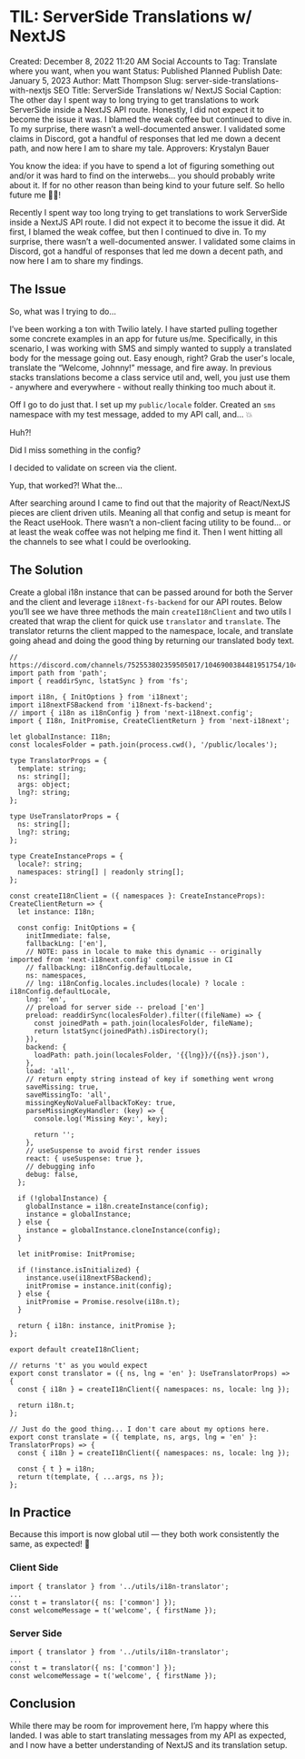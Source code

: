 # TIL: ServerSide Translations w/ NextJS

Created: December 8, 2022 11:20 AM
Social Accounts to Tag: Translate where you want, when you want
Status: Published
Planned Publish Date: January 5, 2023
Author: Matt Thompson
Slug: server-side-translations-with-nextjs
SEO Title: ServerSide Translations w/ NextJS
Social Caption: The other day I spent way to long trying to get translations to work ServerSide inside a NextJS API route. Honestly, I did not expect it to become the issue it was. I blamed the weak coffee but continued to dive in. To my surprise, there wasn’t a well-documented answer. I validated some claims in Discord, got a handful of responses that led me down a decent path, and now here I am to share my tale. 
Approvers: Krystalyn Bauer

You know the idea: if you have to spend a lot of figuring something out and/or it was hard to find on the interwebs… you should probably write about it. If for no other reason than being kind to your future self. So hello future me 👋🏼! 

Recently I spent way too long trying to get translations to work ServerSide inside a NextJS API route. I did not expect it to become the issue it did. At first, I blamed the weak coffee, but then I continued to dive in. To my surprise, there wasn’t a well-documented answer. I validated some claims in Discord, got a handful of responses that led me down a decent path, and now here I am to share my findings.

## The Issue

So, what was I trying to do… 

I’ve been working a ton with Twilio lately. I have started pulling together some concrete examples in an app for future us/me. Specifically, in this scenario, I was working with SMS and simply wanted to supply a translated body for the message going out. Easy enough, right? Grab the user's locale, translate the “Welcome, Johnny!” message, and fire away. In previous stacks translations become a class service util and, well, you just use them - anywhere and everywhere - without really thinking too much about it. 

Off I go to do just that. I set up my `public/locale` folder. Created an `sms` namespace with my test message, added to my API call, and… 💥

Huh?! 

Did I miss something in the config?

I decided to validate on screen via the client. 

Yup, that worked?! What the… 

After searching around I came to find out that the majority of React/NextJS pieces are client driven utils. Meaning all that config and setup is meant for the React useHook. There wasn’t a non-client facing utility to be found… or at least the weak coffee was not helping me find it. Then I went hitting all the channels to see what I could be overlooking.

## The Solution

Create a global i18n instance that can be passed around for both the Server and the client and leverage `i18next-fs-backend` for our API routes. Below you’ll see we have three methods the main `createI18nClient` and two utils I created that wrap the client for quick use `translator` and `translate`. The translator returns the client mapped to the namespace, locale, and translate going ahead and doing the good thing by returning our translated body text.

```tsx
// https://discord.com/channels/752553802359505017/1046900384481951754/1047052679492419614
import path from 'path';
import { readdirSync, lstatSync } from 'fs';

import i18n, { InitOptions } from 'i18next';
import i18nextFSBackend from 'i18next-fs-backend';
// import { i18n as i18nConfig } from 'next-i18next.config';
import { I18n, InitPromise, CreateClientReturn } from 'next-i18next';

let globalInstance: I18n;
const localesFolder = path.join(process.cwd(), '/public/locales');

type TranslatorProps = {
  template: string;
  ns: string[];
  args: object;
  lng?: string;
};

type UseTranslatorProps = {
  ns: string[];
  lng?: string;
};

type CreateInstanceProps = {
  locale?: string;
  namespaces: string[] | readonly string[];
};

const createI18nClient = ({ namespaces }: CreateInstanceProps): CreateClientReturn => {
  let instance: I18n;

  const config: InitOptions = {
    initImmediate: false,
    fallbackLng: ['en'],
    // NOTE: pass in locale to make this dynamic -- originally imported from 'next-i18next.config' compile issue in CI
    // fallbackLng: i18nConfig.defaultLocale,
    ns: namespaces,
    // lng: i18nConfig.locales.includes(locale) ? locale : i18nConfig.defaultLocale,
    lng: 'en',
    // preload for server side -- preload ['en']
    preload: readdirSync(localesFolder).filter((fileName) => {
      const joinedPath = path.join(localesFolder, fileName);
      return lstatSync(joinedPath).isDirectory();
    }),
    backend: {
      loadPath: path.join(localesFolder, '{{lng}}/{{ns}}.json'),
    },
    load: 'all',
    // return empty string instead of key if something went wrong
    saveMissing: true,
    saveMissingTo: 'all',
    missingKeyNoValueFallbackToKey: true,
    parseMissingKeyHandler: (key) => {
      console.log('Missing Key:', key);

      return '';
    },
    // useSuspense to avoid first render issues
    react: { useSuspense: true },
    // debugging info
    debug: false,
  };

  if (!globalInstance) {
    globalInstance = i18n.createInstance(config);
    instance = globalInstance;
  } else {
    instance = globalInstance.cloneInstance(config);
  }

  let initPromise: InitPromise;

  if (!instance.isInitialized) {
    instance.use(i18nextFSBackend);
    initPromise = instance.init(config);
  } else {
    initPromise = Promise.resolve(i18n.t);
  }

  return { i18n: instance, initPromise };
};

export default createI18nClient;

// returns 't' as you would expect
export const translator = ({ ns, lng = 'en' }: UseTranslatorProps) => {
  const { i18n } = createI18nClient({ namespaces: ns, locale: lng });

  return i18n.t;
};

// Just do the good thing... I don't care about my options here.
export const translate = ({ template, ns, args, lng = 'en' }: TranslatorProps) => {
  const { i18n } = createI18nClient({ namespaces: ns, locale: lng });

  const { t } = i18n;
  return t(template, { ...args, ns });
};
```

## In Practice

Because this import is now global util — they both work consistently the same, as expected! 🎉

### Client Side

```tsx
import { translator } from '../utils/i18n-translator';
...
const t = translator({ ns: ['common'] });
const welcomeMessage = t('welcome', { firstName });
```

### Server Side

```tsx
import { translator } from '../utils/i18n-translator';
...
const t = translator({ ns: ['common'] });
const welcomeMessage = t('welcome', { firstName });
```

## Conclusion

While there may be room for improvement here, I’m happy where this landed. I was able to start translating messages from my API as expected, and I now have a better understanding of NextJS and its translation setup.